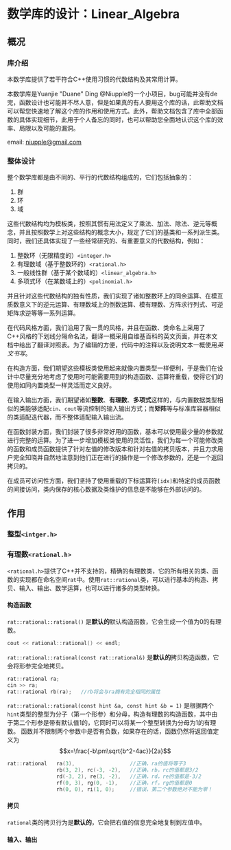 # 数学库的设计：Linear\_Algebra 
## 概况 
### 库介绍

本数学库提供了若干符合C++使用习惯的代数结构及其常用计算。

本数学库是Yuanjie "Duane" Ding @Niupple的一个小项目，bug可能并没有de完，函数设计也可能并不尽人意，但是如果真的有人要用这个库的话，此帮助文档可以帮您快速地了解这个库的作用和使用方式。此外，帮助文档包含了库中全部函数的具体实现细节，此用于个人备忘的同时，也可以帮助您全面地认识这个库的效率、局限以及可能的漏洞。

email: niupple@gmail.com

### 整体设计  

整个数学库都是由不同的、平行的代数结构组成的，它们包括抽象的：
1.	群
1.	环
1.	域

这些代数结构均为模板类，按照其惯有用法定义了乘法、加法、除法、逆元等概念，并且按照数学上对这些结构的概念大小，规定了它们的基类和一系列派生类。
同时，我们还具体实现了一些经常研究的、有重要意义的代数结构，例如：
1.	整数环（无限精度的）`<integer.h>`
1.	有理数域（基于整数环的）`<rational.h>`
1.	一般线性群（基于某个数域的）`<linear_algebra.h>`
1.	多项式环（在某数域上的）`<polinomial.h>`

并且针对这些代数结构的独有性质，我们实现了诸如整数环上的同余运算、在模互质数意义下的逆元运算、有理数域上的倒数运算、模有理数、方阵求行列式、可逆矩阵求逆等等一系列运算。

在代码风格方面，我们沿用了我一贯的风格，并且在函数、类命名上采用了C++风格的下划线分隔命名法，翻译一概采用自维基百科的英文页面，并在本文档中给出了翻译对照表。为了编辑的方便，代码中的注释以及说明文本一概使用*英文书写*。

在构造方面，我们期望这些模板类使用起来就像内置类型一样便利，于是我们在设计中尽量充分地考虑了使用时可能需要用到的构造函数、运算符重载，使得它们的使用如同内置类型一样灵活而定义良好。

在输入输出方面，我们期望诸如**整数**、**有理数**、**多项式**这样的，与内置数据类型相似的类能够适配`cin`、`cout`等流控制的输入输出方式；而**矩阵**等与标准库容器相似的类适配迭代器，而不整体适配输入输出流。

在函数封装方面，我们封装了很多非常好用的函数，基本可以使用最少量的参数就进行完整的运算。为了进一步增加模板类使用的灵活性，我们为每一个可能修改类的函数和成员函数提供了针对左值的修改版本和针对右值的拷贝版本，并且力求用户完全知晓并自然地注意到他们正在进行的操作是一个修改参数的，还是一个返回拷贝的。

在成员可访问性方面，我们坚持了使用重载的下标运算符`[idx]`和特定的成员函数的间接访问，类内保存的核心数据及类维护的信息是不能够在外部访问的。

## 作用

### 整型`<intger.h>`

### 有理数`<rational.h>`

`<rational.h>`提供了C++并不支持的，精确的有理数类，它的所有相关的类、函数的实现都在命名空间`rat`中。使用`rat::rational`类，可以进行基本的构造、拷贝、输入、输出、数学运算，也可以进行诸多的类型转换。

#### 构造函数

`rat::rational::rational()`
是**默认的**默认构造函数，它会生成一个值为0的有理数。

```cpp
cout << rational::rational() << endl;
```

`rat::rational::rational(const rat::rational&)`
是**默认的**拷贝构造函数，它会将形参完全地拷贝。

```cpp
rat::rational ra;
cin >> ra;
rat::rational rb(ra);   //rb将会与ra拥有完全相同的属性
```

`rat::rational::rational(const hint &a, const hint &b = 1)`
是根据两个`hint`类型的整型为分子（第一个形参）和分母，构造有理数的构造函数，其中由于第二个形参是带有默认值1的，它同时可以将某一个整型转换为分母为1的有理数。
函数并不限制两个参数中是否有负数，如果存在的话，函数仍然将返回值定义为 $$x=\frac{-b\pm\sqrt{b^2-4ac}}{2a}$$ 

```cpp
rat::rational   ra(3),                  //正确，ra的值将等于3
                rb(3, 2), rc(-3, -2),   //正确，rb，rc的值都是3/2
                rd(-3, 2), re(3, -2),   //正确，rd，re的值都是-3/2
                rf(0, 3), rg(0, -1),    //正确，rf，rg的值都是0
                rh(0, 0), ri(1, 0);     //错误，第二个参数绝对不能为零！
```

#### 拷贝

`rational`类的拷贝行为是**默认的**，它会把右值的信息完全地复制到左值中。

#### 输入、输出


